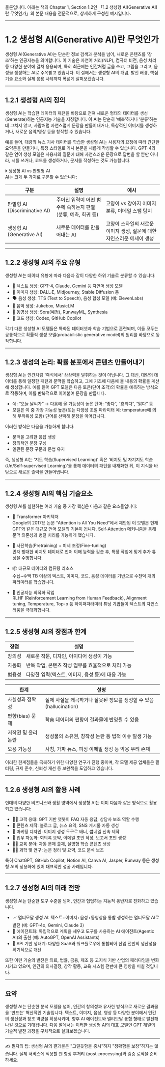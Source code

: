 물론입니다. 아래는 책의 Chapter 1, Section 1.2인 「1.2 생성형 AI(Generative AI)란 무엇인가」의 본문 내용을 전문적으로, 상세하게 구성한 예시입니다.

---

# 1.2 생성형 AI(Generative AI)란 무엇인가

생성형 AI(Generative AI)는 단순한 정보 검색과 분석을 넘어, 새로운 콘텐츠를 ‘창조’하는 인공지능을 의미합니다. 이 기술은 자연어 처리(NLP), 컴퓨터 비전, 음성 처리 등 다양한 분야에 걸쳐 응용되며, 특히 최근에는 인간처럼 글을 쓰고, 그림을 그리고, 음성을 생성하는 AI로 주목받고 있습니다. 이 절에서는 생성형 AI의 개념, 발전 배경, 핵심 기술 요소와 실제 응용 사례까지 폭넓게 살펴보겠습니다.

---

## 1.2.1 생성형 AI의 정의

생성형 AI는 학습한 데이터의 패턴을 바탕으로 전혀 새로운 형태의 데이터를 생성(Generate)하는 인공지능 기술을 지칭합니다. 이 AI는 단순히 ‘예측’하거나 ‘분류’하는 데 그치지 않고, 사람처럼 자연스럽게 문장을 만들어내거나, 독창적인 이미지를 생성하거나, 새로운 음악/영상 등을 창작할 수 있습니다.

예를 들어, 대량의 뉴스 기사 데이터를 학습한 생성형 AI는 사용자의 요청에 따라 간단한 요약문을 만들거나, 특정 스타일로 기사 본문을 새롭게 작성할 수 있습니다. GPT-4와 같은 언어 생성 모델은 사용자의 질문에 대해 자연스러운 문장으로 답변을 할 뿐만 아니라, 시를 쓰거나, 코드를 생성하거나, 문서를 작성하는 것도 가능합니다.

⏵ 생성형 AI vs 판별형 AI  
AI는 크게 두 가지로 구분할 수 있습니다:

| 구분 | 설명 | 예시 |
|------|------|-----|
| 판별형 AI (Discriminative AI) | 주어진 입력이 어떤 범주에 속하는지 판별 (분류, 예측, 회귀 등) | 고양이 vs 강아지 이미지 분류, 이메일 스팸 탐지 |
| 생성형 AI (Generative AI) | 새로운 데이터를 만들어내는 AI | 고양이 스타일의 새로운 이미지 생성, 질문에 대한 자연스러운 에세이 생성 |

---

## 1.2.2 생성형 AI의 주요 유형

생성형 AI는 데이터 유형에 따라 다음과 같이 다양한 하위 기술로 분류할 수 있습니다:

- 🧠 텍스트 생성: GPT-4, Claude, Gemini 등 자연어 생성 모델
- 🎨 이미지 생성: DALL·E, Midjourney, Stable Diffusion 등
- 🗣 음성 생성: TTS (Text to Speech), 음성 합성 모델 (예: ElevenLabs)
- 🎼 음악 생성: Jukebox, MusicLM
- 🎥 동영상 생성: Sora(예정), RunwayML, Synthesia
- 🤖 코드 생성: Codex, GitHub Copilot

각기 다른 생성형 AI 모델들은 특화된 데이터셋과 학습 기법으로 훈련되며, 이들 모두는 공통적으로 확률적 생성 모델(probabilistic generative model)의 원리를 바탕으로 동작합니다.

---

## 1.2.3 생성의 논리: 확률 분포에서 콘텐츠 만들어내기

생성형 AI는 인간처럼 '즉석에서' 상상력을 발휘하는 것이 아닙니다. 그 대신, 대량의 데이터를 통해 일정한 패턴과 문맥을 학습하고, 그에 기초해 다음에 올 내용의 확률을 계산해 생성합니다. 예를 들어 GPT 모델은 다음 토큰(단어 조각)의 확률을 예측하는 방식으로 작동하며, 이를 반복적으로 이어붙여 문장을 만듭니다.

- 예: “오늘 날씨가” → 다음에 올 가능성이 높은 단어: “좋다”, “흐리다”, “맑다” 등
- 모델은 이 중 가장 가능성 높은(또는 다양성 조절 파라미터 예: temperature에 의해 무작위성 포함) 단어를 선택해 문장을 이어갑니다.

이러한 방식은 다음을 가능하게 합니다:

- 문맥을 고려한 응답 생성
- 창의적인 문장 구성
- 일관된 문장 구문과 문법 유지

즉, 생성형 AI는 ‘지도 학습(Supervised Learning)’ 혹은 ‘비지도 및 자기지도 학습(Un/Self-supervised Learning)’을 통해 데이터의 패턴을 내재화한 뒤, 이 지식을 바탕으로 새로운 출력을 만들어냅니다.

---

## 1.2.4 생성형 AI의 핵심 기술요소

생성형 AI를 실현하는 여러 기술 중 가장 핵심은 다음과 같은 요소들입니다:

- 🔁 Transformer 아키텍처  
  Google의 2017년 논문 “Attention is All You Need”에서 제안된 이 모델은 현재 GPT와 같은 대규모 언어 모델의 기본이 됩니다. Self-Attention 메커니즘을 통해 문맥 의존성과 병렬 처리를 가능하게 했습니다.

- 🧪 사전학습(Pretraining) + 미세 조정(Fine-tuning)  
  먼저 방대한 비지도 데이터로 언어 이해 능력을 갖춘 후, 특정 작업에 맞게 추가 튜닝을 수행합니다.

- 📦 대규모 데이터와 컴퓨팅 리소스  
  수십~수백 TB 이상의 텍스트, 이미지, 코드, 음성 데이터를 기반으로 수천억 개의 파라미터를 학습합니다.

- 🔧 인공지능 최적화 작업  
  RLHF (Reinforcement Learning from Human Feedback), Alignment tuning, Temperature, Top-p 등 하이퍼파라미터 튜닝 기법들이 텍스트의 자연스러움을 극대화합니다.

---

## 1.2.5 생성형 AI의 장점과 한계

| 장점 | 설명 |
|------|------|
| 창의성 | 새로운 작문, 디자인, 아이디어 생성이 가능 |
| 자동화 | 반복 작업, 콘텐츠 작성 업무를 효율적으로 처리 가능 |
| 범용성 | 다양한 입력(텍스트, 이미지, 음성 등)에 대응 가능 |

| 한계 | 설명 |
|------|------|
| 사실성과 정확성 | 실제 사실을 왜곡하거나 잘못된 정보를 생성할 수 있음 (hallucination) |
| 편향(bias) 문제 | 학습 데이터의 편향이 결과물에 반영될 수 있음 |
| 저작권 및 윤리 논란 | 생성물의 소유권, 창작성 논란 등 법적 이슈 발생 가능 |
| 오용 가능성 | 사칭, 가짜 뉴스, 피싱 이메일 생성 등 악용 우려 존재 |

이러한 한계점들을 극복하기 위한 다양한 연구가 진행 중이며, 각 모델 제공 업체들은 필터링, 규제 준수, 신뢰성 개선 등 보완책을 도입하고 있습니다.

---

## 1.2.6 생성형 AI의 활용 사례

현대의 다양한 비즈니스와 생활 영역에서 생성형 AI는 이미 다음과 같은 방식으로 활용되고 있습니다:

- 👩‍💻 고객 응대: GPT 기반 챗봇이 FAQ 자동 응답, 상담사 보조 역할 수행
- 📰 콘텐츠 제작: 블로그 글, 뉴스 요약, SNS 게시물 자동 생성
- 🎨 마케팅 디자인: 이미지 생성 도구로 배너, 썸네일 신속 제작
- 🧾 업무 자동화: 회의록 요약, 이메일 초안 작성, 보고서 초안 생성
- 👨‍🏫 교육 분야: 자동 문제 출제, 설명형 학습 콘텐츠 생성
- 👨‍🔬 과학 및 연구: 논문 정리 및 요약, 코드 분석 보조

특히 ChatGPT, GitHub Copilot, Notion AI, Canva AI, Jasper, Runway 등은 생성형 AI의 상용화에 있어 대표적인 성공 사례입니다.

---

## 1.2.7 생성형 AI의 미래 전망

생성형 AI는 단순한 도구 수준을 넘어, 인간과 협업하는 지능적 동반자로 진화하고 있습니다.

- 📈 멀티모달 생성 AI: 텍스트+이미지+음성+동영상을 통합 생성하는 멀티모달 AI로 발전 (예: GPT-4o, Gemini, Claude 3)
- 🤝 에이전트화: 독립적으로 계획을 세우고 도구를 사용하는 AI 에이전트(Agentic AI)의 출현 (예: AutoGPT, OpenAI Assistants)
- 🧩 API 기반 생태계: 다양한 SaaS와 워크플로우에 통합되어 산업 전반의 생산성을 획기적으로 개선

또한 이런 기술의 발전은 의료, 법률, 금융, 제조 등 고지식 기반 산업의 패러다임을 변화시키고 있으며, 인간의 의사결정, 창작 활동, 교육 시스템 전반에 큰 영향을 미칠 것입니다.

---

## 요약

생성형 AI는 단순한 분석 모델을 넘어, 인간의 창의성과 유사한 방식으로 새로운 결과물을 ‘만드는’ 혁신적인 기술입니다. 텍스트, 이미지, 음성, 영상 등 다양한 분야에서 인간의 생산성과 창조 역량을 확장시키며, 향후 AI 에이전트와 멀티모달 통합 형태로 발전해 나갈 것으로 기대됩니다. 다음 절에서는 이러한 생성형 AI의 대표 모델인 GPT 계열의 기술적 발전 과정을 구체적으로 살펴보겠습니다.

--- 

✍️ 필자의 팁: 생성형 AI의 결과물은 "그럴듯함을 중시"하지 "정확함을 보장"하지는 않습니다. 실제 서비스에 적용할 땐 항상 후처리 (post-processing)와 검증 로직을 준비하세요.